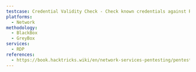 ```yaml
---
testcase: Credential Validity Check - Check known credentials against RDP using Impacket’s rdp_check.py
platforms: 
  - Network
methodology: 
  - BlackBox
  - GreyBox
services:
  - RDP
references:
  - https://book.hacktricks.wiki/en/network-services-pentesting/pentesting-rdp.html
---
```

